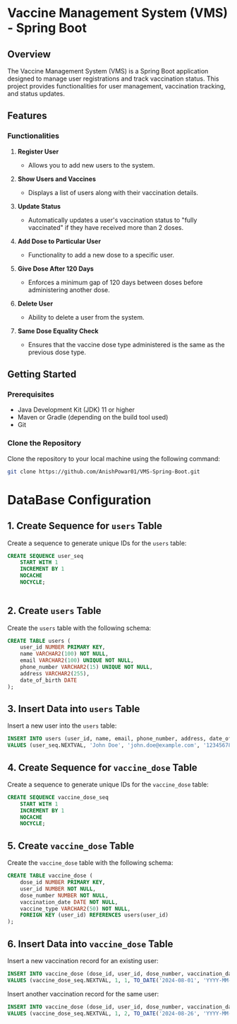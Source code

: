 
# Vaccine Management System (VMS) - Spring Boot

## Overview

The Vaccine Management System (VMS) is a Spring Boot application designed to manage user registrations and track vaccination status. This project provides functionalities for user management, vaccination tracking, and status updates.

## Features

### Functionalities

1. **Register User**
    - Allows you to add new users to the system.

2. **Show Users and Vaccines**
    - Displays a list of users along with their vaccination details.

3. **Update Status**
    - Automatically updates a user's vaccination status to "fully vaccinated" if they have received more than 2 doses.

4. **Add Dose to Particular User**
    - Functionality to add a new dose to a specific user.

5. **Give Dose After 120 Days**
    - Enforces a minimum gap of 120 days between doses before administering another dose.

6. **Delete User**
    - Ability to delete a user from the system.

7. **Same Dose Equality Check**
    - Ensures that the vaccine dose type administered is the same as the previous dose type.

## Getting Started

### Prerequisites

- Java Development Kit (JDK) 11 or higher
- Maven or Gradle (depending on the build tool used)
- Git

### Clone the Repository

Clone the repository to your local machine using the following command:

```bash
git clone https://github.com/AnishPowar01/VMS-Spring-Boot.git
````


# DataBase Configuration


## 1. Create Sequence for `users` Table

Create a sequence to generate unique IDs for the `users` table:

```sql
CREATE SEQUENCE user_seq
    START WITH 1
    INCREMENT BY 1
    NOCACHE
    NOCYCLE;
    
```

## 2. Create `users` Table

Create the `users` table with the following schema:

```sql
CREATE TABLE users (
    user_id NUMBER PRIMARY KEY,
    name VARCHAR2(100) NOT NULL,
    email VARCHAR2(100) UNIQUE NOT NULL,
    phone_number VARCHAR2(15) UNIQUE NOT NULL,
    address VARCHAR2(255),
    date_of_birth DATE
);
```

## 3. Insert Data into `users` Table

Insert a new user into the `users` table:

```sql
INSERT INTO users (user_id, name, email, phone_number, address, date_of_birth)
VALUES (user_seq.NEXTVAL, 'John Doe', 'john.doe@example.com', '1234567890', '123 Main St', TO_DATE('1990-01-01', 'YYYY-MM-DD'));
```

## 4. Create Sequence for `vaccine_dose` Table

Create a sequence to generate unique IDs for the `vaccine_dose` table:

```sql
CREATE SEQUENCE vaccine_dose_seq
    START WITH 1
    INCREMENT BY 1
    NOCACHE
    NOCYCLE;
```

## 5. Create `vaccine_dose` Table

Create the `vaccine_dose` table with the following schema:

```sql
CREATE TABLE vaccine_dose (
    dose_id NUMBER PRIMARY KEY,
    user_id NUMBER NOT NULL,
    dose_number NUMBER NOT NULL,
    vaccination_date DATE NOT NULL,
    vaccine_type VARCHAR2(50) NOT NULL,
    FOREIGN KEY (user_id) REFERENCES users(user_id)
);
```

## 6. Insert Data into `vaccine_dose` Table

Insert a new vaccination record for an existing user:

```sql
INSERT INTO vaccine_dose (dose_id, user_id, dose_number, vaccination_date, vaccine_type)
VALUES (vaccine_dose_seq.NEXTVAL, 1, 1, TO_DATE('2024-08-01', 'YYYY-MM-DD'), 'VaccineTypeA');
```

Insert another vaccination record for the same user:

```sql
INSERT INTO vaccine_dose (dose_id, user_id, dose_number, vaccination_date, vaccine_type)
VALUES (vaccine_dose_seq.NEXTVAL, 1, 2, TO_DATE('2024-08-26', 'YYYY-MM-DD'), 'VaccineTypeB');
```
